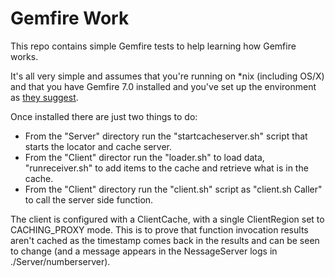 Gemfire Work
==============

This repo contains simple Gemfire tests to help learning how Gemfire works.

It's all very simple and assumes that you're running on *nix (including OS/X) and that you have Gemfire 7.0 installed and you've set up the environment as [they suggest](http://pubs.vmware.com/vfabric53/index.jsp?topic=/com.vmware.vfabric.gemfire.7.0/getting_started/install_intro.html).

Once installed there are just two things to do:

* From the "Server" directory run the "startcacheserver.sh" script that starts the locator and cache server.
* From the "Client" director run the "loader.sh" to load data, "runreceiver.sh" to add items to the cache and retrieve what is in the cache.
* From the "Client" directory run the "client.sh" script as "client.sh Caller" to call the server side function.

The client is configured with a ClientCache, with a single ClientRegion set to CACHING_PROXY mode.  This is to prove that function invocation results aren't cached as the timestamp comes back in the results and can be seen to change (and a message appears in the NessageServer logs in ./Server/numberserver).

